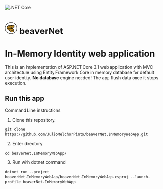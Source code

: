 ![.NET Core](https://github.com/JulioMelchorPinto/beaverNet.InMemoryWebApp/workflows/.NET%20Core/badge.svg)

# ![beavernet](beaverNet.InMemoryWebApp/wwwroot/img/beaverNetLogo39px.png) beaverNet

# In-Memory Identity web application
This is an implementation of ASP.NET Core 3.1 web application with MVC architecture using Entity Framework Core in memory database for default user identity.
**No database** engine needed! The app flush data once it stops execution.

## Run this app
Command Line instructions 
1. Clone this repository:
````
git clone https://github.com/JulioMelchorPinto/beaverNet.InMemoryWebApp.git
````
2. Enter directory
````
cd beaverNet.InMemoryWebApp/
````
3. Run with dotnet command
````
dotnet run --project beaverNet.InMemoryWebApp/beaverNet.InMemoryWebApp.csproj --launch-profile beaverNet.InMemoryWebApp
````

